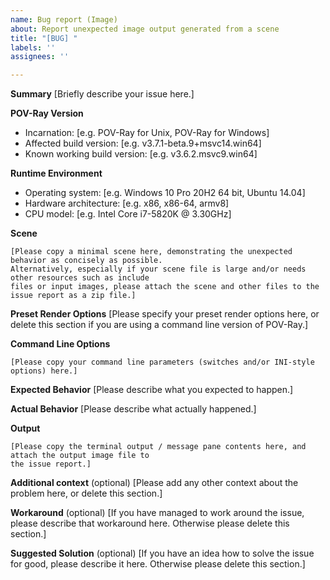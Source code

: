 ```yaml
---
name: Bug report (Image)
about: Report unexpected image output generated from a scene
title: "[BUG] "
labels: ''
assignees: ''

---
```


<!-- -----------------------------------------------------------------------------------------------
PLEASE REPLACE any placeholder texts in this report. We know them by heart, and don't need them
repeated in every issue report. Placeholders are marked with square brackets, which we kindly ask
you to remove as well.
Also, PLEASE DELETE any sections that you would leave empty.
------------------------------------------------------------------------------------------------ -->

**Summary**
[Briefly describe your issue here.]

**POV-Ray Version**
  - Incarnation: [e.g. POV-Ray for Unix, POV-Ray for Windows]
  - Affected build version: [e.g. v3.7.1-beta.9+msvc14.win64]
  - Known working build version: [e.g. v3.6.2.msvc9.win64]

**Runtime Environment**
  - Operating system: [e.g. Windows 10 Pro 20H2 64 bit, Ubuntu 14.04]
  - Hardware architecture: [e.g. x86, x86-64, armv8]
  - CPU model: [e.g. Intel Core i7-5820K @ 3.30GHz]

**Scene**
~~~
[Please copy a minimal scene here, demonstrating the unexpected behavior as concisely as possible.
Alternatively, especially if your scene file is large and/or needs other resources such as include
files or input images, please attach the scene and other files to the issue report as a zip file.]
~~~

**Preset Render Options**
[Please specify your preset render options here, or delete this section if you are using a
command line version of POV-Ray.]

**Command Line Options**
~~~
[Please copy your command line parameters (switches and/or INI-style options) here.]
~~~

**Expected Behavior**
[Please describe what you expected to happen.]

**Actual Behavior**
[Please describe what actually happened.]

**Output**
~~~
[Please copy the terminal output / message pane contents here, and attach the output image file to
the issue report.]
~~~

**Additional context** (optional)
[Please add any other context about the problem here, or delete this section.]

**Workaround** (optional)
[If you have managed to work around the issue, please describe that workaround here.
Otherwise please delete this section.]

**Suggested Solution** (optional)
[If you have an idea how to solve the issue for good, please describe it here.
Otherwise please delete this section.]

<!-- -----------------------------------------------------------------------------------------------
NOTE: Please take a moment to PREVIEW your report before submitting it.
------------------------------------------------------------------------------------------------ -->
